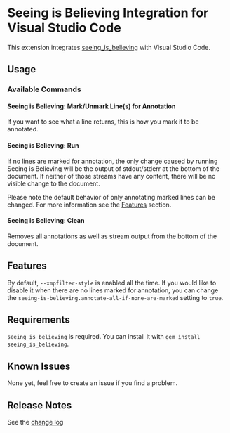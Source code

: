 # Seeing is Believing Integration for Visual Studio Code

This extension integrates [seeing_is_believing](https://github.com/JoshCheek/seeing_is_believing) with Visual Studio Code.

## Usage

### Available Commands

#### Seeing is Believing: Mark/Unmark Line(s) for Annotation

If you want to see what a line returns, this is how you mark it to be annotated.

#### Seeing is Believing: Run

If no lines are marked for annotation, the only change caused by running Seeing is Believing will be the output of stdout/stderr at the bottom of the document. If neither of those streams have any content, there will be no visible change to the document.

Please note the default behavior of only annotating marked lines can be changed. For more information see the [Features](#features) section.
#### Seeing is Believing: Clean

Removes all annotations as well as stream output from the bottom of the document.

## Features

By default, `--xmpfilter-style` is enabled all the time. If you would like to disable it when there are no lines marked for annotation, you can change the `seeing-is-believing.annotate-all-if-none-are-marked` setting to `true`.

## Requirements

`seeing_is_believing` is required. You can install it with `gem install seeing_is_believing`.

## Known Issues

None yet, feel free to create an issue if you find a problem.

## Release Notes

See the [change log](CHANGELOG.md)
